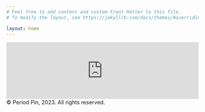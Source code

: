 ```yaml
---
# Feel free to add content and custom Front Matter to this file.
# To modify the layout, see https://jekyllrb.com/docs/themes/#overriding-theme-defaults

layout: home
---
```

<iframe width="100%" height: 80vh; src="https://periodpin.shinyapps.io/mapDemo/" frameborder="0" allowfullscreen="1" allow="geolocation *"> </iframe>

<br>
© Period Pin, 2023. All rights reserved.